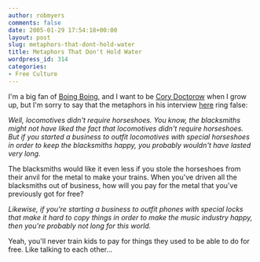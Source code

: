 ```yaml
---
author: robmyers
comments: false
date: 2005-01-29 17:54:18+00:00
layout: post
slug: metaphors-that-dont-hold-water
title: Metaphors That Don't Hold Water
wordpress_id: 314
categories:
- Free Culture
---
```


I'm a big fan of [Boing Boing](http://www.boingboing.net/), and I want to be [Cory Doctorow](http://www.craphound.com/) when I grow up, but I'm sorry to say that the metaphors in his interview [here](http://www.thefeature.com/article?articleid=101373) ring false:  
  
_Well, locomotives didn't require horseshoes. You know, the blacksmiths might not have liked the fact that locomotives didn't require horseshoes. But if you started a business to outfit locomotives with special horseshoes in order to keep the blacksmiths happy, you probably wouldn't have lasted very long._  
  
The blacksmiths would like it even less if you stole the horseshoes from their anvil for the metal to make your trains. When you've driven all the blacksmiths out of business, how will you pay for the metal that you've previously got for free?  
  
_Likewise, if you're starting a business to outfit phones with special locks that make it hard to copy things in order to make the music industry happy, then you're probably not long for this world._  
  
Yeah, you'll never train kids to pay for things they used to be able to do for free. Like talking to each other...

  


